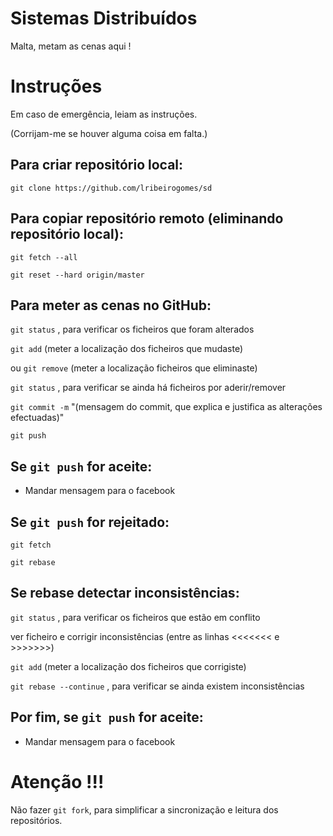 # Sistemas Distribuídos
Malta, metam as cenas aqui !

# Instruções
Em caso de emergência, leiam as instruções.

(Corrijam-me se houver alguma coisa em falta.)

## Para criar repositório local:

```git clone https://github.com/lribeirogomes/sd```

## Para copiar repositório remoto (eliminando repositório local):

```git fetch --all```

```git reset --hard origin/master```

## Para meter as cenas no GitHub:

```git status``` , para verificar os ficheiros que foram alterados

```git add``` (meter a localização dos ficheiros que mudaste)

ou ```git remove``` (meter a localização ficheiros que eliminaste)

```git status``` , para verificar se ainda há ficheiros por aderir/remover

```git commit -m``` "(mensagem do commit, que explica e justifica as alterações efectuadas)"

```git push```

## Se ```git push``` for aceite:

 - Mandar mensagem para o facebook

## Se ```git push``` for rejeitado:

```git fetch```

```git rebase```

## Se rebase detectar inconsistências:

```git status``` , para verificar os ficheiros que estão em conflito

ver ficheiro e corrigir inconsistências (entre as linhas <<<<<<< e >>>>>>>)

```git add``` (meter a localização dos ficheiros que corrigiste)

```git rebase --continue``` , para verificar se ainda existem inconsistências

## Por fim, se ```git push``` for aceite:

 - Mandar mensagem para o facebook

# Atenção !!!

Não fazer ```git fork```, para simplificar a sincronização e leitura dos repositórios.
